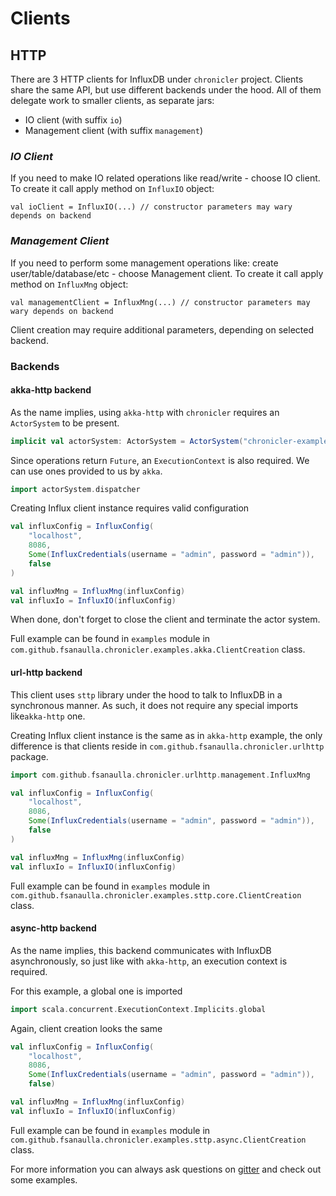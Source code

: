# Clients

## HTTP
There are 3 HTTP clients for InfluxDB under `chronicler` project.
Clients share the same API, but use different backends under the hood.
All of them delegate work to smaller clients, as separate jars:

- IO client (with suffix `io`)
- Management client (with suffix `management`)


### *IO Client*
If you need to make IO related operations like read/write - choose IO client.
To create it call apply method on `InfluxIO` object:
```
val ioClient = InfluxIO(...) // constructor parameters may wary depends on backend
```

### *Management Client*
If you need to perform some  management operations like: create user/table/database/etc - choose Management client.
To create it call apply method on `InfluxMng` object:
```
val managementClient = InfluxMng(...) // constructor parameters may wary depends on backend
```

Client creation may require additional parameters, depending on selected backend.

### Backends

#### akka-http backend

As the name implies, using `akka-http` with `chronicler` requires an
`ActorSystem` to be present.

```scala
implicit val actorSystem: ActorSystem = ActorSystem("chronicler-examples")
```

Since operations return `Future`, an `ExecutionContext` is also required.
We can use ones provided to us by `akka`.

```scala
import actorSystem.dispatcher
```

Creating Influx client instance requires valid configuration
```scala
val influxConfig = InfluxConfig(
    "localhost",
    8086,
    Some(InfluxCredentials(username = "admin", password = "admin")),
    false
)

val influxMng = InfluxMng(influxConfig)
val influxIo = InfluxIO(influxConfig)
```

When done, don't forget to close the client and terminate the actor system.

Full example can be found in `examples` module in `
com.github.fsanaulla.chronicler.examples.akka.ClientCreation` class.

#### url-http backend

This client uses `sttp` library under the hood to talk to InfluxDB in a
synchronous manner. As such, it does not require any special imports
like`akka-http` one.

Creating Influx client instance is the same as in `akka-http` example, the only
difference is that clients reside in `com.github.fsanaulla.chronicler.urlhttp`
package.

```scala
import com.github.fsanaulla.chronicler.urlhttp.management.InfluxMng
```

```scala
val influxConfig = InfluxConfig(
    "localhost",
    8086,
    Some(InfluxCredentials(username = "admin", password = "admin")),
    false
)

val influxMng = InfluxMng(influxConfig)
val influxIo = InfluxIO(influxConfig)
```

Full example can be found in `examples` module in `
com.github.fsanaulla.chronicler.examples.sttp.core.ClientCreation` class.

#### async-http backend

As the name implies, this backend communicates with InfluxDB asynchronously,
so just like with `akka-http`, an execution context is required.

For this example, a global one is imported

```scala
import scala.concurrent.ExecutionContext.Implicits.global
```

Again, client creation looks the same

```scala
val influxConfig = InfluxConfig(
    "localhost",
    8086,
    Some(InfluxCredentials(username = "admin", password = "admin")),
    false)

val influxMng = InfluxMng(influxConfig)
val influxIo = InfluxIO(influxConfig)
```

Full example can be found in `examples` module in `
com.github.fsanaulla.chronicler.examples.sttp.async.ClientCreation` class.

For more information you can always ask questions on [gitter](https://gitter.im/chronicler-scala/Lobby) and check out some examples.
